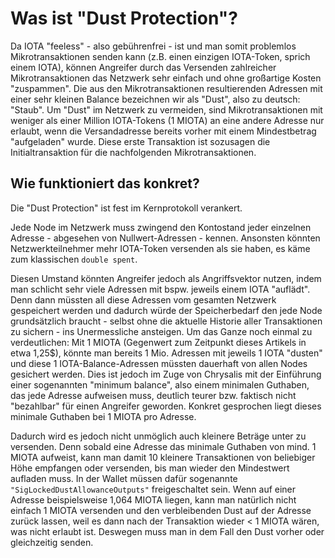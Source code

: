 <!--
---article_info
title: Was ist "Dust Protection"?
author: [author_1]
reviews: [ruegenlord, DanieKrie]
---
-->

# Was ist "Dust Protection"?

Da IOTA "feeless" - also gebührenfrei - ist und man somit problemlos Mikrotransaktionen senden kann (z.B. einen einzigen IOTA-Token, sprich einem IOTA), können Angreifer durch das Versenden zahlreicher Mikrotransaktionen das Netzwerk sehr einfach und ohne großartige Kosten "zuspammen". Die aus den Mikrotransaktionen resultierenden Adressen mit einer sehr kleinen Balance bezeichnen wir als "Dust", also zu deutsch: "Staub". Um "Dust" im Netzwerk zu vermeiden, sind Mikrotransaktionen mit weniger als einer Million IOTA-Tokens (1 MIOTA) an eine andere Adresse nur erlaubt, wenn die Versandadresse bereits vorher mit einem Mindestbetrag "aufgeladen" wurde. Diese erste Transaktion ist sozusagen die Initialtransaktion für die nachfolgenden Mikrotransaktionen.

## Wie funktioniert das konkret?
Die "Dust Protection" ist fest im Kernprotokoll verankert.
 
Jede Node im Netzwerk muss zwingend den Kontostand jeder einzelnen Adresse - abgesehen von Nullwert-Adressen - kennen. Ansonsten könnten Netzwerkteilnehmer mehr IOTA-Token versenden als sie haben, es käme zum klassischen `double spent`. 

Diesen Umstand könnten Angreifer jedoch als Angriffsvektor nutzen, indem man schlicht sehr viele Adressen mit bspw. jeweils einem IOTA "auflädt". Denn dann müssten all diese Adressen vom gesamten Netzwerk gespeichert werden und dadurch würde der Speicherbedarf den jede Node grundsätzlich braucht - selbst ohne die aktuelle Historie aller Transaktionen zu sichern - ins Unermessliche ansteigen.
Um das Ganze noch einmal zu verdeutlichen: Mit 1 MIOTA (Gegenwert zum Zeitpunkt dieses Artikels in etwa 1,25$), könnte man bereits 1 Mio. Adressen mit jeweils 1 IOTA "dusten" und diese 1 IOTA-Balance-Adressen müssten dauerhaft von allen Nodes gesichert werden. Dies ist jedoch im Zuge von Chrysalis mit der Einführung einer sogenannten "minimum balance", also einem minimalen Guthaben, das jede Adresse aufweisen muss, deutlich teurer bzw. faktisch nicht "bezahlbar" für einen Angreifer geworden. Konkret gesprochen liegt dieses minimale Guthaben bei 1 MIOTA pro Adresse. 

Dadurch wird es jedoch nicht unmöglich auch kleinere Beträge unter zu versenden. Denn sobald eine Adresse das minimale Guthaben von mind. 1 MIOTA aufweist, kann man damit 10 kleinere Transaktionen von beliebiger Höhe empfangen oder versenden, bis man wieder den Mindestwert aufladen muss. In der Wallet müssen dafür sogenannte `"SigLockedDustAllowanceOutputs"` freigeschaltet sein. Wenn auf einer Adresse beispielsweise 1,064 MIOTA liegen, kann man natürlich nicht einfach 1 MIOTA versenden und den verbleibenden Dust auf der Adresse zurück lassen, weil es dann nach der Transaktion wieder < 1 MIOTA wären, was nicht erlaubt ist. Deswegen muss man in dem Fall den Dust vorher oder gleichzeitig senden.

